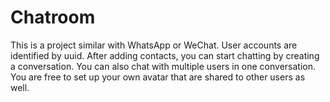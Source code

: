 # Chatroom
This is a project similar with WhatsApp or WeChat.
User accounts are identified by uuid.
After adding contacts, you can start chatting by creating
a conversation. You can also chat with multiple users in one conversation.
You are free to set up your own avatar that are shared to other users as well.
